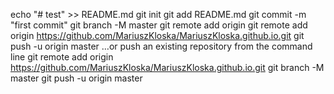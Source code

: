echo "# test" >> README.md
git init
git add README.md
git commit -m "first commit"
git branch -M master
git remote add origin git remote add origin https://github.com/MariuszKloska/MariuszKloska.github.io.git
git push -u origin master
…or push an existing repository from the command line
git remote add origin https://github.com/MariuszKloska/MariuszKloska.github.io.git
git branch -M master
git push -u origin master